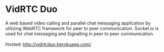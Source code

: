# VidRTC Duo
A web based video calling and parallel chat messaging application by utilizing WebRTC framework for peer to peer communication. Socket.io is used for chat messaging and Signalling in peer to peer communication. <br><br>
Hosted: http://vidrtcduo.herokuapp.com/
